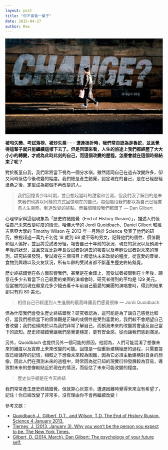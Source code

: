 ```yaml
---
layout: post
title: "你不會魯一輩子"
date: 2015-04-27
author: Rex
---
```


![change](/assets/images/change.png)

**被甩失戀、考試落榜、被炒失業⋯⋯ 遭逢挫折時，我們常自認為是魯蛇，並且覺得這輩子就只能繼續這樣下去了。但是回頭來看，人生的旅途上我們都經歷了大大小小的轉變，才成為此時此刻的自己，而這個改變的歷程，怎麼會就在這個時候結束了呢？**

對於衡量自我，我們常將當下視為一個分水嶺，雖然認同自己在過去改變許多，卻又同時低估今後改變的幅度。我們總是產生錯覺，認定現在的自己，是在已經歷經滄桑之後，定型成為那個不再改變的人。

> 我們回憶青少年時期，並且想起當時的甜蜜和苦澀，但我們沒了解到的是未來我們也將以同樣的方式回憶現在的自己。每個階段我們都以為自己已經嘗盡人生百態，到達改變的終點，而每個階段我們都錯了 — Dan Gilbert

心理學家稱這個現象為「歷史終結錯覺（End of History Illusion）」，描述人們低估自己未來改變程度的情況。哈佛大學的 Jordi Quoidbach、Daniel Gilbert 和維吉尼亞大學的 Timothy Wilson 在 2013 年一月時於 Science 發表了他們的研究，檢視超過一萬九千名從 18 歲到 68 歲不等的男女，記錄他們的個性、價值觀和個人偏好，並且將受試者分組，報告自己十年前的狀況、現在的狀況以及預測十年後的狀況，並且交互比對年長受試者對過去的報告以及年輕受試者對未來的預測。研究結果發現，受試者在三個項目上都低估未來改變的程度，從喜愛的音樂、食物到興趣以及交友狀況，所有年齡的受試者都不斷產生歷史終結錯覺。

歷史終結錯覺在各方面影響我們，甚至是在金錢上，當受試者被問到在十年後，願意花多少去看當下自己最愛的樂團的演唱會時，研究者得到的平均是 129 美元，但當被問到現在願意花多少錢去看十年前自己最愛的樂團的演唱會時，得到的結果卻只有約 80 美元。

> 相信自己已經達到人生進展的最高峰讓我們感覺很棒 — Jordi Quoidbach

但為什麼我們會發生歷史終結錯覺？研究者認為，這可能是為了讓自己感覺比較好，當我們相信當下的價值觀是正確的或個性是受到喜愛的，我們較不會期望自己會改變；我們也傾向於以為我們非常了解自己，而預測未來的改變將會違反自己當下的認知。歷史終結錯覺讓我們感覺更穩定，更有安全感，從而讓我們感到滿足。

另外，Quoidbach 也提供另外一個可能的原因，他認為，人們可能混淆了想像未來的難度以及實際上未來改變的可能。回憶是一個重新建構經歷的過程，只需要提取已經儲存的記憶，相較之下想像未來較為困難，因為它必須主動建構對自身的想像，因此人們在預測未來的過程中，時常因為從已知的現實衍伸發展較為容易，導致對未來的想像較貼近於現在的情況，而低估了未來可能改變的程度。

> 歷史似乎總是在今天終結

我們常常產生歷史終結錯覺，但就算心灰意冷，遭遇困難時覺得未來沒有希望了，記住！你已經改變了非常多，沒有理由你不會再繼續改變！

參考文獻：
* [Quoidbach J., Gilbert, D.T., and Wilson, T.D. The End of History Illusion. Science 4 January 2013.](https://dtg.sites.fas.harvard.edu/Quoidbach%20et%20al%202013.pdf)
* [Tierney, J. (2013, January 3). Why you won’t be the person you expect to be. The New York Times.](https://www.nytimes.com/2013/01/04/science/study-in-science-shows-end-of-history-illusion.html)
* [Gilbert, D. (2014, March). Dan Gilbert: The psychology of your future self.](https://www.ted.com/talks/dan_gilbert_the_psychology_of_your_future_self)
